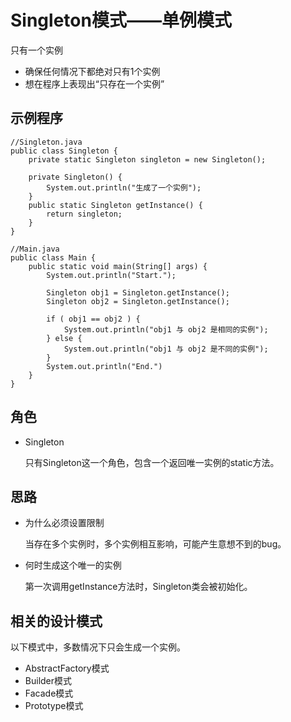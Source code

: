 # Singleton模式——单例模式

只有一个实例

* 确保任何情况下都绝对只有1个实例
* 想在程序上表现出“只存在一个实例”

## 示例程序

    //Singleton.java
    public class Singleton {
        private static Singleton singleton = new Singleton();
        
        private Singleton() {
            System.out.println("生成了一个实例");
        }
        public static Singleton getInstance() {
            return singleton;
        }
    }
    
    //Main.java
    public class Main {
        public static void main(String[] args) {
            System.out.println("Start.");
            
            Singleton obj1 = Singleton.getInstance();
            Singleton obj2 = Singleton.getInstance();
            
            if ( obj1 == obj2 ) {
                System.out.println("obj1 与 obj2 是相同的实例");
            } else {
                System.out.println("obj1 与 obj2 是不同的实例");
            }
            System.out.println("End.")
        }
    }
    
## 角色
* Singleton

    只有Singleton这一个角色，包含一个返回唯一实例的static方法。
    
## 思路
* 为什么必须设置限制
    
    当存在多个实例时，多个实例相互影响，可能产生意想不到的bug。

* 何时生成这个唯一的实例

    第一次调用getInstance方法时，Singleton类会被初始化。
    
## 相关的设计模式

以下模式中，多数情况下只会生成一个实例。
* AbstractFactory模式
* Builder模式
* Facade模式
* Prototype模式
